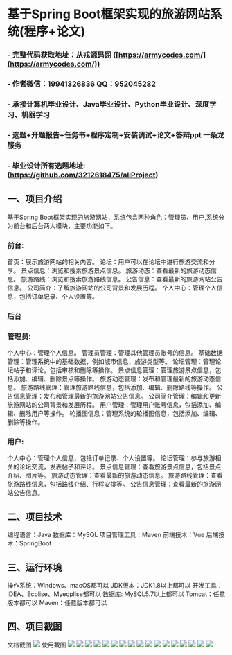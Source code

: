 基于Spring Boot框架实现的旅游网站系统(程序+论文)
=
### - 完整代码获取地址：从戎源码网 ([https://armycodes.com/](https://armycodes.com/))
### - 作者微信：19941326836  QQ：952045282 
### - 承接计算机毕业设计、Java毕业设计、Python毕业设计、深度学习、机器学习
### - 选题+开题报告+任务书+程序定制+安装调试+论文+答辩ppt 一条龙服务
### - 毕业设计所有选题地址:(https://github.com/3212618475/allProject)


一、项目介绍
---
基于Spring Boot框架实现的旅游网站，系统包含两种角色：管理员、用户,系统分为前台和后台两大模块，主要功能如下。
### 前台:
首页：展示旅游网站的相关内容。
论坛：用户可以在论坛中进行旅游交流和分享。
景点信息：浏览和搜索旅游景点信息。
旅游动态：查看最新的旅游动态信息。
旅游路线：浏览和搜索旅游路线信息。
公告信息：查看最新的旅游网站公告信息。
公司简介：了解旅游网站的公司背景和发展历程。
个人中心：管理个人信息，包括订单记录、个人设置等。


### 后台
### 管理员:
个人中心：管理个人信息。
管理员管理：管理其他管理员账号的信息。
基础数据管理：管理系统中的基础数据，例如城市信息、旅游类型等。
论坛管理：管理论坛帖子和评论，包括审核和删除等操作。
景点信息管理：管理旅游景点信息，包括添加、编辑、删除景点等操作。
旅游动态管理：发布和管理最新的旅游动态信息。
旅游路线管理：管理旅游路线信息，包括添加、编辑、删除路线等操作。
公告信息管理：发布和管理最新的旅游网站公告信息。
公司简介管理：编辑和更新旅游网站的公司背景和发展历程。
用户管理：管理用户账号信息，包括添加、编辑、删除用户等操作。
轮播图信息：管理系统的轮播图信息，包括添加、编辑、删除等操作。
  
### 用户:
个人中心：管理个人信息，包括订单记录、个人设置等。
论坛管理：参与旅游相关的论坛交流，发表帖子和评论。
景点信息管理：查看旅游景点信息，包括景点介绍、图片等。
旅游动态管理：查看最新的旅游动态信息。
旅游路线管理：查看旅游路线信息，包括路线介绍、行程安排等。
公告信息管理：查看最新的旅游网站公告信息。

  
二、项目技术
---
编程语言：Java
数据库：MySQL
项目管理工具：Maven
前端技术：Vue
后端技术：SpringBoot

三、运行环境
---
操作系统：Windows、macOS都可以
JDK版本：JDK1.8以上都可以
开发工具：IDEA、Ecplise、Myecplise都可以
数据库: MySQL5.7以上都可以
Tomcat：任意版本都可以
Maven：任意版本都可以

四、项目截图
---
文档截图
![](limage/2.png)
使用截图
![](image/1.png)
![](image/2.png)
![](image/3.png)
![](image/4.png)
![](image/5.png)
![](image/6.png)
![](image/7.png)
![](image/8.png)
![](image/9.png)
![](image/10.png)
![](image/11.png)
![](image/12.png)
![](image/13.png)
![](image/14.png)
![](image/15.png)
![](image/16.png)
![](image/17.png)
